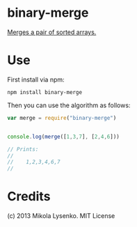 binary-merge
============
[Merges a pair of sorted arrays.](http://en.wikipedia.org/wiki/Merge_algorithm)

Use
===
First install via npm:

    npm install binary-merge
    
Then you can use the algorithm as follows:


```javascript
var merge = require("binary-merge")


console.log(merge([1,3,7], [2,4,6]))

// Prints:
//
//    1,2,3,4,6,7
//
```

Credits
=======
(c) 2013 Mikola Lysenko. MIT License
